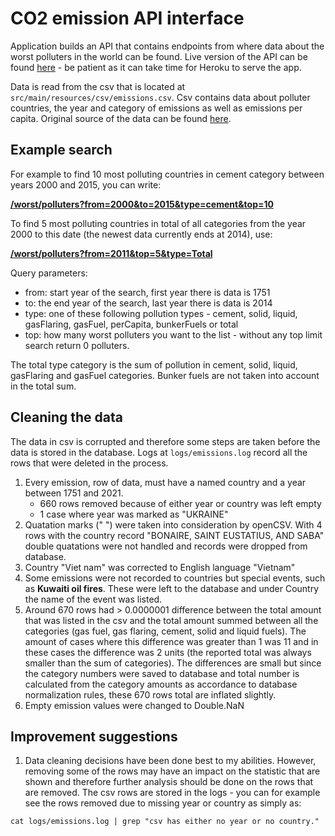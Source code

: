 # CO2 emission API interface

Application builds an API that contains endpoints from where data about the worst polluters in the world can be found. Live version of the API can be found [here](https://aqueous-mesa-88968.herokuapp.com/api/v1/) - be patient as it can take time for Heroku to serve the app.

Data is read from the csv that is located at `src/main/resources/csv/emissions.csv`. Csv contains data about polluter countries, the year and category of emissions as well as emissions per capita. Original source of the data can be found [here](https://datahub.io/core/co2-fossil-by-nation#data). 

## Example search
For example to find 10 most polluting countries in cement category between years 2000 and 2015, you can write:

<b>[/worst/polluters?from=2000&to=2015&type=cement&top=10](https://aqueous-mesa-88968.herokuapp.com/api/v1/worst/polluters?from=2000&to=2015&type=cement&top=10)</b>

To find 5 most polluting countries in total of all categories from the year 2000 to this date (the newest data currently ends at 2014), use:

<b>[/worst/polluters?from=2011&top=5&type=Total](https://aqueous-mesa-88968.herokuapp.com/api/v1/worst/polluters?from=2011&top=5&type=Total)</b>

Query parameters:
- from: start year of the search, first year there is data is 1751
- to: the end year of the search, last year there is data is 2014
- type: one of these following pollution types - cement, solid, liquid, gasFlaring, gasFuel, perCapita, bunkerFuels or total
- top: how many worst polluters you want to the list - without any top limit search return 0 polluters.

The total type category is the sum of pollution in cement, solid, liquid, gasFlaring and gasFuel categories. Bunker fuels are not taken into account in the total sum.

## Cleaning the data
The data in csv is corrupted and therefore some steps are taken before the data is stored in the database. Logs at `logs/emissions.log` record all the rows that were deleted in the process.
1. Every emission, row of data, must have a named country and a year between 1751 and 2021.
    - 660 rows removed because of either year or country was left empty
    - 1 case where year was marked as "UKRAINE"
2. Quatation marks (" ") were taken into consideration by openCSV. With 4 rows with the country record "BONAIRE, SAINT EUSTATIUS, AND SABA" double quatations were not handled and records were dropped from database.
3. Country "Viet nam" was corrected to English language "Vietnam"
4. Some emissions were not recorded to countries but special events, such as <b>Kuwaiti oil fires</b>. These were left to the database and under Country the name of the event was listed.
5. Around 670 rows had > 0.0000001 difference between the total amount that was listed in the csv and the total amount summed between all the categories (gas fuel, gas flaring, cement, solid and liquid fuels). The amount of cases where this difference was greater than 1 was 11 and in these cases the difference was 2 units (the reported total was always smaller than the sum of categories). The differences are small but since the category numbers were saved to database and total number is calculated from the category amounts as accordance to database normalization rules, these 670 rows total are inflated slightly.
6. Empty emission values were changed to Double.NaN

## Improvement suggestions
1. Data cleaning decisions have been done best to my abilities. However, removing some of the rows may have an impact on the statistic that are shown and therefore further analysis should be done on the rows that are removed. The csv rows are stored in the logs - you can for example see the rows removed due to missing year or country as simply as:
```
cat logs/emissions.log | grep "csv has either no year or no country."
```

